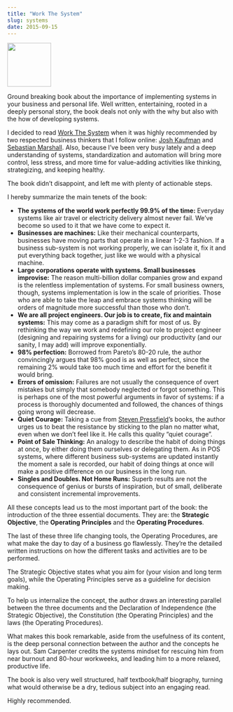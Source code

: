 ```yaml
---
title: "Work The System"
slug: systems
date: 2015-09-15
---
```


<img src="/img/wts.jpg" width="100px">

Ground breaking book about the importance of implementing systems in your business and personal life. Well written, entertaining, rooted in a deeply personal story, the book deals not only with the why but also with the how of developing systems.

<!--more-->

<p>I decided to read <a href="http://amzn.to/1zpyqRi">Work The System</a> when it was highly recommended by two respected business thinkers that I follow online: <a href="http://www.joshkaufman.net">Josh Kaufman</a> and <a href="http://www.sebastianmarshall.com">Sebastian Marshall</a>.  Also, because I&rsquo;ve been very busy lately and a deep understanding of systems, standardization and automation will bring more control, less stress, and more time for value-adding activities like thinking, strategizing, and keeping healthy.</p>

<p>The book didn&rsquo;t disappoint, and left me with plenty of actionable steps.</p>

<p>I hereby summarize the main tenets of the book:</p>

<ul>
<li><strong>The systems of the world work perfectly 99.9% of the time:</strong> Everyday systems like air travel or electricity delivery almost never fail. We&rsquo;ve become so used to it that we have come to expect it.</li>
<li><strong>Businesses are machines:</strong> Like their mechanical counterparts, businesses have moving parts that operate in a linear 1-2-3 fashion. If a business sub-system is not working properly, we can isolate it, fix it and put everything back together, just like we would with a physical machine.</li>
<li><strong>Large corporations operate with systems.  Small businesses improvise:</strong> The reason multi-billion dollar companies grow and expand is the relentless implementation of systems. For small business owners, though, systems implementation is low in the scale of priorities. Those who are able to take the leap and embrace systems thinking will be orders of magnitude more successful than those who don&rsquo;t.</li>
<li><strong>We are all project engineers. Our job is to create, fix and maintain systems:</strong> This may come as a paradigm shift for most of us. By rethinking the way we work and redefining our role to project engineer (designing and repairing systems for a living) our productivity (and our sanity, I may add) will improve exponentially.</li>
<li><strong>98% perfection:</strong>  Borrowed from Pareto&rsquo;s 80-20 rule, the author convincingly argues that 98% good is as well as perfect, since the remaining 2% would take too much time and effort for the benefit it would bring.</li>
<li><strong>Errors of omission:</strong> Failures are not usually the consequence of overt mistakes but simply that somebody neglected or forgot something.  This is perhaps one of the most powerful arguments in favor of systems: if a process is thoroughly documented and followed, the chances of things going wrong will decrease.</li>
<li><strong>Quiet Courage:</strong> Taking a cue from <a href="http://www.stevenpressfield.com/">Steven Pressfield</a>&rsquo;s books, the author urges us to beat the resistance by sticking to the plan no matter what, even when we don&rsquo;t feel like it.  He calls this quality &ldquo;quiet courage&rdquo;.</li>
<li><strong>Point of Sale Thinking:</strong> An analogy to describe the  habit of doing things at once, by either doing them ourselves or delegating them. As in POS systems, where different business sub-systems are updated instantly the moment a sale is recorded, our habit of doing things at once will make a positive difference on our business in the long run.</li>
<li><strong>Singles and Doubles. Not Home Runs:</strong> Superb results are not the consequence of genius or bursts of inspiration, but of small, deliberate and consistent incremental improvements.</li>
</ul>

<p>All these concepts lead us to the most important part of the book: the introduction of the three essential documents. They are: the <strong>Strategic Objective</strong>, the <strong>Operating Principles</strong> and the <strong>Operating Procedures</strong>.</p>

<p>The last of these three life changing tools, the Operating Procedures, are what make the day to day of a business go flawlessly. They&rsquo;re the detailed written instructions on how the different tasks and activities are to be performed.</p>

<p>The Strategic Objective states what you aim for (your vision and long term goals), while the Operating Principles serve as a guideline for decision making.</p>

<p>To help us internalize the concept, the author draws an interesting parallel between the three documents and the Declaration of Independence (the Strategic Objective), the Constitution (the Operating Principles) and the laws (the Operating Procedures).</p>

<p>What makes this book remarkable, aside from the usefulness of its content, is the deep personal connection between the author and the concepts he lays out. Sam Carpenter credits the systems mindset for rescuing him from near burnout and 80-hour workweeks, and leading him to a more relaxed, productive life.</p>

<p>The book is also very well structured, half textbook/half biography, turning what would otherwise be a dry, tedious subject into an engaging read.</p>

<p>Highly recommended.</p>
